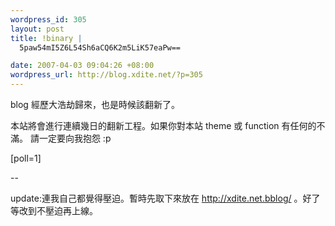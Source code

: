 ```yaml
--- 
wordpress_id: 305
layout: post
title: !binary |
  5paw54mI5Z6L54Sh6aCQ6K2m5LiK57eaPw==

date: 2007-04-03 09:04:26 +08:00
wordpress_url: http://blog.xdite.net/?p=305
---
```

blog 經歷大浩劫歸來，也是時候該翻新了。

本站將會進行連續幾日的翻新工程。如果你對本站 theme 或 function 有任何的不滿。
請一定要向我抱怨 :p

[poll=1] 


--

update:連我自己都覺得壓迫。暫時先取下來放在 <a href="http://xdite.net.bblog/"> http://xdite.net.bblog/ 。</a>好了
等改到不壓迫再上線。
